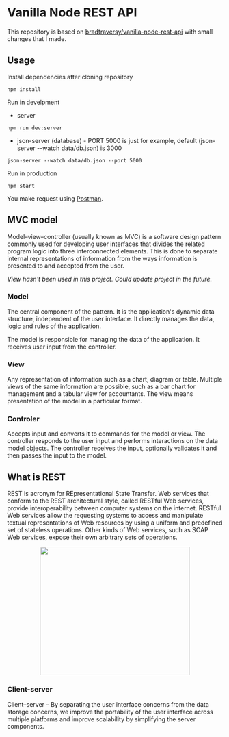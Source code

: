 # Vanilla Node REST API

This repository is based on [bradtraversy/vanilla-node-rest-api](https://github.com/bradtraversy/vanilla-node-rest-api) with small changes that I made.

## Usage

Install dependencies after cloning repository

```
npm install
```

Run in develpment

- server

```
npm run dev:server
```

- json-server (database) - PORT 5000 is just for example, default (json-server --watch data/db.json) is 3000

```
json-server --watch data/db.json --port 5000
```

Run in production

```
npm start
```

You make request using [Postman](https://www.postman.com/downloads/).

## MVC model

Model–view–controller (usually known as MVC) is a software design pattern commonly used for developing user interfaces that divides the related program logic into three interconnected elements. This is done to separate internal representations of information from the ways information is presented to and accepted from the user.

_View hasn't been used in this project. Could update project in the future._

### Model

The central component of the pattern. It is the application's dynamic data structure, independent of the user interface. It directly manages the data, logic and rules of the application.

The model is responsible for managing the data of the application. It receives user input from the controller.

### View

Any representation of information such as a chart, diagram or table. Multiple views of the same information are possible, such as a bar chart for management and a tabular view for accountants. The view means presentation of the model in a particular format.

### Controler

Accepts input and converts it to commands for the model or view. The controller responds to the user input and performs interactions on the data model objects. The controller receives the input, optionally validates it and then passes the input to the model.

## What is REST

REST is acronym for REpresentational State Transfer. Web services that conform to the REST architectural style, called RESTful Web services, provide interoperability between computer systems on the internet. RESTful Web services allow the requesting systems to access and manipulate textual representations of Web resources by using a uniform and predefined set of stateless operations. Other kinds of Web services, such as SOAP Web services, expose their own arbitrary sets of operations.

<div align="center">
  <img src="https://miro.medium.com/max/2053/1*EbBD6IXvf3o-YegUvRB_IA.jpeg" width="350" height="300" />
</div>

### Client-server

Client–server – By separating the user interface concerns from the data storage concerns, we improve the portability of the user interface across multiple platforms and improve scalability by simplifying the server components.

##
